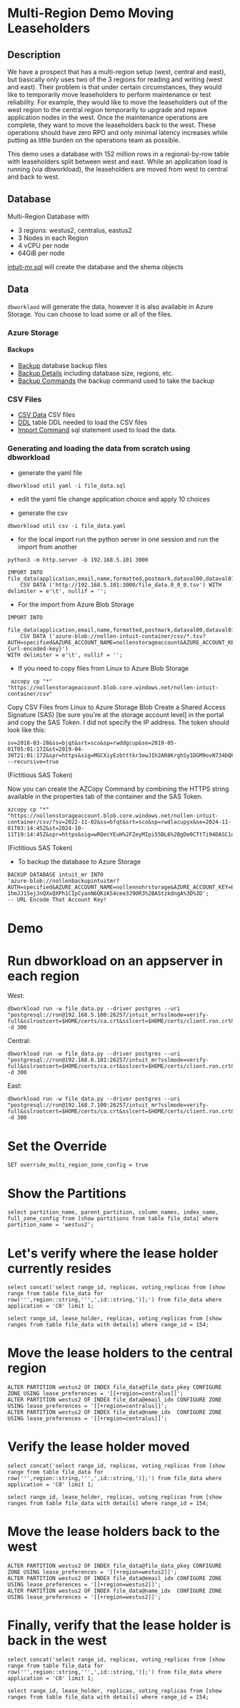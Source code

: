 # Multi-Region Demo Moving Leaseholders

## Description
We have a prospect that has a multi-region setup (west, central and east), but basically only uses two of the 3 regions for reading and writing (west and east).  Their problem is that under certain circumstances, they would like to temporarily move leaseholders to perform maintenance or test reliability.   For example, they would like to move the leaseholders out of the west region to the central region temporarily to upgrade and repave application nodes in the west.  Once the maintenance operations are complete, they want to move the leaseholders back to the west.   These operations should have zero RPO and only minimal latency increases while putting as little burden on the operations team as possible.

This demo uses a database with 152 million rows in a regional-by-row table with leaseholders split between west and east.   While an application load is running (via dbworkload), the leaseholders are moved from west to central and back to west.   

## Database
Multi-Region Database with 
- 3 regions: westus2, centralus, eastus2
- 3 Nodes in each Region
- 4 vCPU per node
- 64GiB per node

[intuit-mr.sql](ddl\intuit-mr.sql) will create the database and the shema objects

## Data
`dbworklaod` will generate the data, however it is also available in Azure Storage.  You can choose to load some or all of the files.

### Azure Storage
#### Backups
- [Backup](https://portal.azure.com/#view/Microsoft_Azure_Storage/ContainerMenuBlade/~/overview/storageAccountId/%2Fsubscriptions%2Feebc0b2a-9ff2-499c-9e75-1a32e8fe13b3%2FresourceGroups%2Fnollen-resource-group%2Fproviders%2FMicrosoft.Storage%2FstorageAccounts%2Fnollennohrstorage/path/nollenbackupintuitmr/etag/%220x8DCEBB9702BDD4B%22/defaultEncryptionScope/%24account-encryption-key/denyEncryptionScopeOverride~/false/defaultId//publicAccessVal/None) database backup files
- [Backup Details](https://portal.azure.com/#view/Microsoft_Azure_Storage/BlobPropertiesBladeV2/storageAccountId/%2Fsubscriptions%2Feebc0b2a-9ff2-499c-9e75-1a32e8fe13b3%2FresourceGroups%2Fnollen-resource-group%2Fproviders%2FMicrosoft.Storage%2FstorageAccounts%2Fnollennohrstorage/path/nollenbackupintuitmr-backup-details%2FBACKUP%20DATABASE%20intuit_mr.txt/isDeleted~/false/tabToload~/3) including database size, regions, etc.
- [Backup Commands](https://www.example.com) the backup command used to take the backup
### CSV Files
- [CSV Data](https://portal.azure.com/#view/Microsoft_Azure_Storage/ContainerMenuBlade/~/overview/storageAccountId/%2Fsubscriptions%2Feebc0b2a-9ff2-499c-9e75-1a32e8fe13b3%2FresourceGroups%2Fnollen-resource-group%2Fproviders%2FMicrosoft.Storage%2FstorageAccounts%2Fnollenstorageaccount/path/nollen-intuit-container/etag/%220x8DCEA419CE48F93%22/defaultEncryptionScope/%24account-encryption-key/denyEncryptionScopeOverride~/false/defaultId//publicAccessVal/None) CSV files
- [DDL](https://portal.azure.com/#view/Microsoft_Azure_Storage/ContainerMenuBlade/~/overview/storageAccountId/%2Fsubscriptions%2Feebc0b2a-9ff2-499c-9e75-1a32e8fe13b3%2FresourceGroups%2Fnollen-resource-group%2Fproviders%2FMicrosoft.Storage%2FstorageAccounts%2Fnollenstorageaccount/path/nollen-intuit-container/etag/%220x8DCEA419CE48F93%22/defaultEncryptionScope/%24account-encryption-key/denyEncryptionScopeOverride~/false/defaultId//publicAccessVal/None) table DDL needed to load the CSV files
- [Import Command](hhttps://portal.azure.com/#view/Microsoft_Azure_Storage/ContainerMenuBlade/~/overview/storageAccountId/%2Fsubscriptions%2Feebc0b2a-9ff2-499c-9e75-1a32e8fe13b3%2FresourceGroups%2Fnollen-resource-group%2Fproviders%2FMicrosoft.Storage%2FstorageAccounts%2Fnollenstorageaccount/path/nollen-intuit-container/etag/%220x8DCEA419CE48F93%22/defaultEncryptionScope/%24account-encryption-key/denyEncryptionScopeOverride~/false/defaultId//publicAccessVal/None) sql statement used to load the data.  

### Generating and loading the data from scratch using dbworkload
- generate the yaml file
```
dbworkload util yaml -i file_data.sql
```

- edit the yaml file
change application choice and apply 10 choices

- generate the csv
```
dbworkload util csv -i file_data.yaml
```

- for the local import run the python server in one session and run the import from another
```
python3 -m http.server -b 192.168.5.101 3000
```
```
IMPORT INTO file_data(application,email,name,formatted,postmark,dataval00,dataval01,dataval02,dataval03,dataval04,dataval05,dataval06,dataval07,dataval08,dataval09,dataval10,dataval11,dataval12,dataval13,dataval14,dataval15,dataval16,dataval17,dataval18,dataval19,dataval20,dataval21,dataval22,dataval23,dataval24,dataval25,dataval26,dataval27,dataval28,dataval29,dataval30,dataval31,dataval32,dataval33,dataval34,dataval35,dataval36,dataval37,dataval38,dataval39,dataval40) 
    CSV DATA ('http://192.168.5.101:3000/file_data.0_0_0.tsv') WITH delimiter = e'\t', nullif = '';
```
- For the import from Azure Blob Storage
```
IMPORT INTO
	file_data(application,email,name,formatted,postmark,dataval00,dataval01,dataval02,dataval03,dataval04,dataval05,dataval06,dataval07,dataval08,dataval09,dataval10,dataval11,dataval12,dataval13,dataval14,dataval15,dataval16,dataval17,dataval18,dataval19,dataval20,dataval21,dataval22,dataval23,dataval24,dataval25,dataval26,dataval27,dataval28,dataval29,dataval30,dataval31,dataval32,dataval33,dataval34,dataval35,dataval36,dataval37,dataval38,dataval39,dataval40)
	CSV DATA ('azure-blob://nollen-intuit-container/csv/*.tsv?AUTH=specified&AZURE_ACCOUNT_NAME=nollenstorageaccount&AZURE_ACCOUNT_KEY={url-encoded-key}') 
WITH delimiter = e'\t', nullif = '';
```
- If you need to copy files from Linux to Azure Blob Storage
```
 azcopy cp "*" "https://nollenstorageaccount.blob.core.windows.net/nollen-intuit-container/csv"
```

Copy CSV Files from Linux to Azure Storage Blob
Create a Shared Access Signature (SAS) [be sure you're at the storage account level] in the portal and copy the SAS Token. I did not specify the IP address.  The token should look like this:

```
sv=2018-03-28&ss=bjqt&srt=sco&sp=rwddgcup&se=2019-05-01T05:01:17Z&st=2019-04-30T21:01:17Z&spr=https&sig=MGCXiyEzbtttkr3ewJIh2AR8KrghSy1DGM9ovN734bQF4%3D" --recursive=true
```
(Fictitious SAS Token)

Now you can create the AZCopy Command by combining the HTTPS string available in the properties tab of the container and the SAS Token.
```
azcopy cp "*" "https://nollenstorageaccount.blob.core.windows.net/nollen-intuit-container/csv/?sv=2022-11-02&ss=bfqt&srt=sco&sp=rwdlacupyx&se=2024-11-01T03:14:45Z&st=2024-10-11T19:14:45Z&spr=https&sig=wRQecYEuH%2FZeyMIpi55BL6%2BgDe0CTtTi94DASC1qEyk%3D"
```
(Fictitious SAS Token)

- To backup the database to Azure Storage
```
BACKUP DATABASE intuit_mr INTO
'azure-blob://nollenbackupintuitmr?AUTH=specified&AZURE_ACCOUNT_NAME=nollennohrstorage&AZURE_ACCOUNT_KEY=BMhChHaP5tcofRbA2BrkYKPoeJn5eWFqW
1hmJJ15ejJnQXxQXPh1CIpCyanN6QKiKS4cee3J9OR3%2BAStzkdngA%3D%3D';
-- URL Encode That Account Key!
```
# Demo
# Run dbworkload on an appserver in each region 
West:
```
dbworkload run -w file_data.py --driver postgres --uri "postgresql://ron@192.168.5.100:26257/intuit_mr?sslmode=verify-full&sslrootcert=$HOME/certs/ca.crt&sslcert=$HOME/certs/client.ron.crt&sslkey=$HOME/certs/client.ron.key" -d 300
```
Central:
```
dbworkload run -w file_data.py --driver postgres --uri "postgresql://ron@192.168.6.101:26257/intuit_mr?sslmode=verify-full&sslrootcert=$HOME/certs/ca.crt&sslcert=$HOME/certs/client.ron.crt&sslkey=$HOME/certs/client.ron.key" -d 300
```
East:
```
dbworkload run -w file_data.py --driver postgres --uri "postgresql://ron@192.168.7.100:26257/intuit_mr?sslmode=verify-full&sslrootcert=$HOME/certs/ca.crt&sslcert=$HOME/certs/client.ron.crt&sslkey=$HOME/certs/client.ron.key" -d 300
```

# Set the Override
```
SET override_multi_region_zone_config = true
```

# Show the Partitions
```
select partition_name, parent_partition, column_names, index_name, full_zone_config from [show partitions from table file_data] where partition_name = 'westus2';
```

# Let's verify where the lease holder currently resides
```
select concat('select range_id, replicas, voting_replicas from [show range from table file_data for row(''',region::string,''',',id::string,')];') from file_data where application = 'C0' limit 1;

select range_id, lease_holder, replicas, voting_replicas from [show ranges from table file_data with details] where range_id = 154;
```

# Move the lease holders to the central region
```
ALTER PARTITION westus2 OF INDEX file_data@file_data_pkey CONFIGURE ZONE USING lease_preferences = '[[+region=centralus]]';
ALTER PARTITION westus2 OF INDEX file_data@email_idx CONFIGURE ZONE USING lease_preferences = '[[+region=centralus]]';
ALTER PARTITION westus2 OF INDEX file_data@name_idx  CONFIGURE ZONE USING lease_preferences = '[[+region=centralus]]';
```

# Verify the lease holder moved
```
select concat('select range_id, replicas, voting_replicas from [show range from table file_data for row(''',region::string,''',',id::string,')];') from file_data where application = 'C0' limit 1;

select range_id, lease_holder, replicas, voting_replicas from [show ranges from table file_data with details] where range_id = 154;
```

# Move the lease holders back to the west
```
ALTER PARTITION westus2 OF INDEX file_data@file_data_pkey CONFIGURE ZONE USING lease_preferences = '[[+region=westus2]]';
ALTER PARTITION westus2 OF INDEX file_data@email_idx CONFIGURE ZONE USING lease_preferences = '[[+region=westus2]]';
ALTER PARTITION westus2 OF INDEX file_data@name_idx  CONFIGURE ZONE USING lease_preferences = '[[+region=westus2]]';
```

# Finally, verify that the lease holder is back in the west
```
select concat('select range_id, replicas, voting_replicas from [show range from table file_data for row(''',region::string,''',',id::string,')];') from file_data where application = 'C0' limit 1;

select range_id, lease_holder, replicas, voting_replicas from [show ranges from table file_data with details] where range_id = 154;
```


